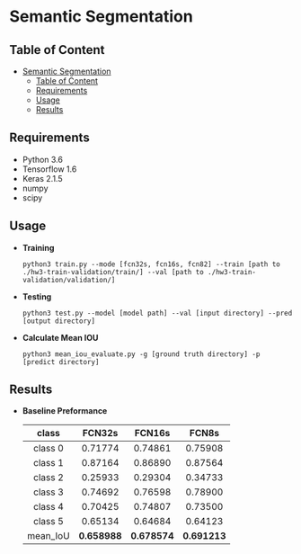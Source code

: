 # Semantic Segmentation

## Table of Content

<!-- @import "[TOC]" {cmd="toc" depthFrom=1 depthTo=6 orderedList=false} -->

<!-- code_chunk_output -->

* [Semantic Segmentation](#semantic-segmentation)
	* [Table of Content](#table-of-content)
	* [Requirements](#requirements)
	* [Usage](#usage)
	* [Results](#results)
		

<!-- /code_chunk_output -->

## Requirements
  * Python 3.6
  * Tensorflow 1.6
  * Keras 2.1.5
  * numpy
  * scipy

## Usage

  * **Training**

    ```
    python3 train.py --mode [fcn32s, fcn16s, fcn82] --train [path to ./hw3-train-validation/train/] --val [path to ./hw3-train-validation/validation/] 
    ```

  * **Testing**

    ```
    python3 test.py --model [model path] --val [input directory] --pred [output directory] 
    ```

  * **Calculate Mean IOU**

    ```
    python3 mean_iou_evaluate.py -g [ground truth directory] -p [predict directory]
    ```

## Results

  *	**Baseline Preformance**
    
    class     | FCN32s  | FCN16s  | FCN8s
    :--------------------------:|:--------------------------:|:--------------------------:|:--------------------------:
    class 0   | 0.71774 | 0.74861 | 0.75908
    class 1   | 0.87164 | 0.86890 | 0.87564
    class 2   | 0.25933 | 0.29304 | 0.34733
    class 3   | 0.74692 | 0.76598 | 0.78900
    class 4   | 0.70425 | 0.74807 | 0.73500
    class 5   | 0.65134 | 0.64684 | 0.64123
    mean_IoU  | **0.658988** | **0.678574** | **0.691213**
